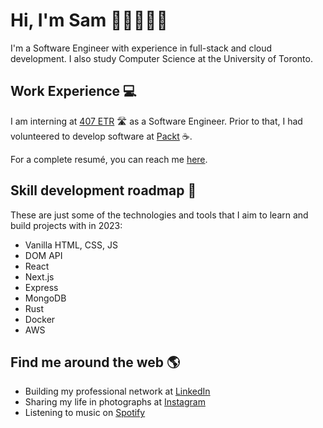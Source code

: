 # Hi, I'm Sam 👋🏼👨🏻‍💻
I'm a Software Engineer with experience in full-stack and cloud development. I also study Computer Science at the University of Toronto.


## Work Experience :computer:
I am interning at [407 ETR](https://www.407etr.com/en/index.html) 🛣️ as a Software Engineer. Prior to that, I had volunteered to develop software at [Packt](packt.ca) ☕.

For a complete resumé, you can reach me [here](mailto:samhuifromhk@gmail.com).


## Skill development roadmap 🌱
These are just some of the technologies and tools that I aim to learn and build projects with in 2023:

- Vanilla HTML, CSS, JS
- DOM API
- React
- Next.js
- Express
- MongoDB
- Rust
- Docker
- AWS


## Find me around the web :earth_americas:
- Building my professional network at [LinkedIn](https://www.linkedin.com/in/chinghui/)
- Sharing my life in photographs at [Instagram](https://www.instagram.com/samhooey/)
- Listening to music on [Spotify](https://open.spotify.com/user/1279200303?si=1a20bb3d90154833)
